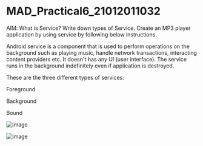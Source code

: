 # MAD_Practical6_21012011032

AIM: What is Service? Write down types of Service. Create an MP3 player application by using service by following below instructions.

Android service is a component that is used to perform operations on the background such as playing music, handle network transactions, interacting content providers etc. It doesn't has any UI (user interface). The service runs in the background indefinitely even if application is destroyed.

These are the three different types of services:

Foreground

Background

Bound

![image](https://github.com/JaviyaShreya/MAD_Practical6_21012011032/assets/98646013/f0e7e47f-2927-4f4c-a87f-a6b6b92f8f6a)

![image](https://github.com/JaviyaShreya/MAD_Practical6_21012011032/assets/98646013/4fd6f8a2-04f2-4555-9645-04bf09fc1a81)

